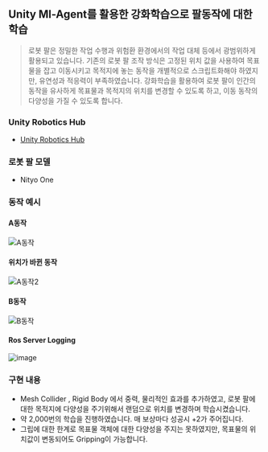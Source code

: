 ## Unity Ml-Agent를 활용한 강화학습으로 팔동작에 대한 학습
> 로봇 팔은 정밀한 작업 수행과 위험환 환경에서의 작업 대체 등에서 광범위하게 활용되고 있습니다. 기존의 로봇 팔 조작 방식은 고정된 위치 값을 사용하여 목표물을 잡고 이동시키고 목적지에 놓는 동작을 개별적으로 스크립트화해야 하였지만, 유연성과 적응력이 부족하였습니다. 강화학습을 활용하여 로봇 팔이 인간의 동작을 유사하게 목표물과 목적지의 위치를 변경할 수 있도록 하고, 이동 동작의 다양성을 가질 수 있도록 합니다.

### Unity Robotics Hub
* [Unity Robotics Hub](https://github.com/Unity-Technologies/Unity-Robotics-Hub)

### 로봇 팔 모델
* Nityo One


### 동작 예시


#### A동작
![A동작](https://github.com/amazon7737/Reinforcement-Learning-Robot-Arm-Movements/blob/main/A%EB%8F%99%EC%9E%911.gif)

#### 위치가 바뀐 동작
![A동작2](https://github.com/amazon7737/Reinforcement-Learning-Robot-Arm-Movements/blob/main/A%EB%8F%99%EC%9E%912.gif)

#### B동작
![B동작](https://github.com/amazon7737/Reinforcement-Learning-Robot-Arm-Movements/blob/main/B%EB%8F%99%EC%9E%91.gif)

#### Ros Server Logging

![image](https://github.com/amazon7737/Reinforcement-Learning-Robot-Arm-Movements/assets/76634341/64b3662b-66a6-4bdf-81c3-e794948bae9d)


### 구현 내용
* Mesh Collider , Rigid Body 에서 중력, 물리적인 효과를 추가하였고, 로봇 팔에 대한 목적지에 다양성을 주기위해서 랜덤으로 위치를 변경하며 학습시켰습니다.
* 약 2,000번의 학습을 진행하였습니다. 매 보상마다 성공시 +2가 주어집니다.
* 그립에 대한 한계로 목표물 객체에 대한 다양성을 주지는 못하였지만, 목표물의 위치값이 변동되어도 Gripping이 가능합니다.
